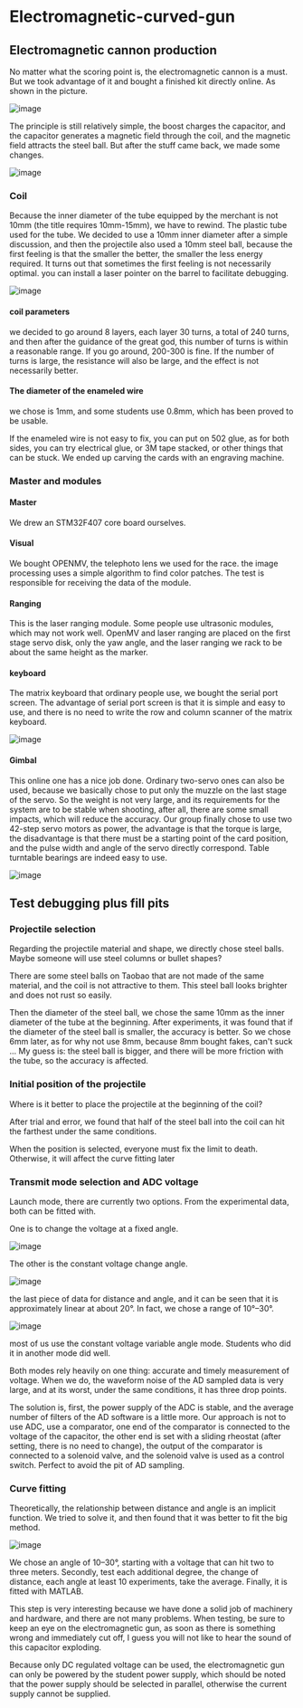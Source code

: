 # Electromagnetic-curved-gun

## Electromagnetic cannon production

No matter what the scoring point is, the electromagnetic cannon is a must. But we took advantage of it and bought a finished kit directly online. As shown in the picture.

![image](https://user-images.githubusercontent.com/117464811/231820150-0d2388d1-ac9a-4043-a3d9-c709343d382c.png)

The principle is still relatively simple, the boost charges the capacitor, and the capacitor generates a magnetic field through the coil, and the magnetic field attracts the steel ball. But after the stuff came back, we made some changes.

![image](https://user-images.githubusercontent.com/117464811/231820176-466c884c-217b-484c-8af9-958f97e4cc85.png)

### Coil

Because the inner diameter of the tube equipped by the merchant is not 10mm (the title requires 10mm-15mm), we have to rewind. The plastic tube used for the tube. We decided to use a 10mm inner diameter after a simple discussion, and then the projectile also used a 10mm steel ball, because the first feeling is that the smaller the better, the smaller the less energy required. It turns out that sometimes the first feeling is not necessarily optimal. you can install a laser pointer on the barrel to facilitate debugging.

![image](https://user-images.githubusercontent.com/117464811/231820351-0566b2e8-c7fd-4cfa-990d-da94fd772923.png)

#### coil parameters
we decided to go around 8 layers, each layer 30 turns, a total of 240 turns, and then after the guidance of the great god, this number of turns is within a reasonable range. If you go around, 200-300 is fine. If the number of turns is large, the resistance will also be large, and the effect is not necessarily better.

#### The diameter of the enameled wire 
we chose is 1mm, and some students use 0.8mm, which has been proved to be usable.

If the enameled wire is not easy to fix, you can put on 502 glue, as for both sides, you can try electrical glue, or 3M tape stacked, or other things that can be stuck. We ended up carving the cards with an engraving machine.

### Master and modules

#### Master 
We drew an STM32F407 core board ourselves.

#### Visual 
We bought OPENMV, the telephoto lens we used for the race. the image processing uses a simple algorithm to find color patches. The test is responsible for receiving the data of the module.

#### Ranging 
This is the laser ranging module. Some people use ultrasonic modules, which may not work well. OpenMV and laser ranging are placed on the first stage servo disk, only the yaw angle, and the laser ranging we rack to be about the same height as the marker.

#### keyboard 
The matrix keyboard that ordinary people use, we bought the serial port screen. The advantage of serial port screen is that it is simple and easy to use, and there is no need to write the row and column scanner of the matrix keyboard.

![image](https://user-images.githubusercontent.com/117464811/231821414-18186a1d-1d53-4c85-b650-2d34a519d3a3.png)

#### Gimbal 
This online one has a nice job done. Ordinary two-servo ones can also be used, because we basically chose to put only the muzzle on the last stage of the servo. So the weight is not very large, and its requirements for the system are to be stable when shooting, after all, there are some small impacts, which will reduce the accuracy. Our group finally chose to use two 42-step servo motors as power, the advantage is that the torque is large, the disadvantage is that there must be a starting point of the card position, and the pulse width and angle of the servo directly correspond. Table turntable bearings are indeed easy to use.

![image](https://user-images.githubusercontent.com/117464811/231821549-74fd50f2-a9c8-4ee3-9dfb-d0b5e30f064c.png)

## Test debugging plus fill pits

### Projectile selection

Regarding the projectile material and shape, we directly chose steel balls. Maybe someone will use steel columns or bullet shapes?

There are some steel balls on Taobao that are not made of the same material, and the coil is not attractive to them. This steel ball looks brighter and does not rust so easily.

Then the diameter of the steel ball, we chose the same 10mm as the inner diameter of the tube at the beginning. After experiments, it was found that if the diameter of the steel ball is smaller, the accuracy is better. So we chose 6mm later, as for why not use 8mm, because 8mm bought fakes, can't suck ... My guess is: the steel ball is bigger, and there will be more friction with the tube, so the accuracy is affected.

### Initial position of the projectile

Where is it better to place the projectile at the beginning of the coil?

After trial and error, we found that half of the steel ball into the coil can hit the farthest under the same conditions.

When the position is selected, everyone must fix the limit to death. Otherwise, it will affect the curve fitting later

### Transmit mode selection and ADC voltage

Launch mode, there are currently two options. From the experimental data, both can be fitted with. 

One is to change the voltage at a fixed angle. 

![image](https://user-images.githubusercontent.com/117464811/231822309-a35beae1-3b57-4249-9cdb-e1e2029c8b34.png)

The other is the constant voltage change angle.

![image](https://user-images.githubusercontent.com/117464811/231822361-92c695b7-c1a8-4976-bb83-9ecfc93fb873.png)

the last piece of data for distance and angle, and it can be seen that it is approximately linear at about 20°. In fact, we chose a range of 10°–30°.

![image](https://user-images.githubusercontent.com/117464811/231823404-6ce263d7-d894-4e55-94c9-f7c38579050f.png)

most of us use the constant voltage variable angle mode. Students who did it in another mode did well.

Both modes rely heavily on one thing: accurate and timely measurement of voltage. When we do, the waveform noise of the AD sampled data is very large, and at its worst, under the same conditions, it has three drop points. 

The solution is, first, the power supply of the ADC is stable, and the average number of filters of the AD software is a little more. Our approach is not to use ADC, use a comparator, one end of the comparator is connected to the voltage of the capacitor, the other end is set with a sliding rheostat (after setting, there is no need to change), the output of the comparator is connected to a solenoid valve, and the solenoid valve is used as a control switch. Perfect to avoid the pit of AD sampling.

### Curve fitting

Theoretically, the relationship between distance and angle is an implicit function. We tried to solve it, and then found that it was better to fit the big method.

![image](https://user-images.githubusercontent.com/117464811/231823639-f40643b3-4407-40a4-b69a-e8a65096db96.png)

We chose an angle of 10–30°, starting with a voltage that can hit two to three meters. Secondly, test each additional degree, the change of distance, each angle at least 10 experiments, take the average. Finally, it is fitted with MATLAB.

This step is very interesting because we have done a solid job of machinery and hardware, and there are not many problems. When testing, be sure to keep an eye on the electromagnetic gun, as soon as there is something wrong and immediately cut off, I guess you will not like to hear the sound of this capacitor exploding.

Because only DC regulated voltage can be used, the electromagnetic gun can only be powered by the student power supply, which should be noted that the power supply should be selected in parallel, otherwise the current supply cannot be supplied.
